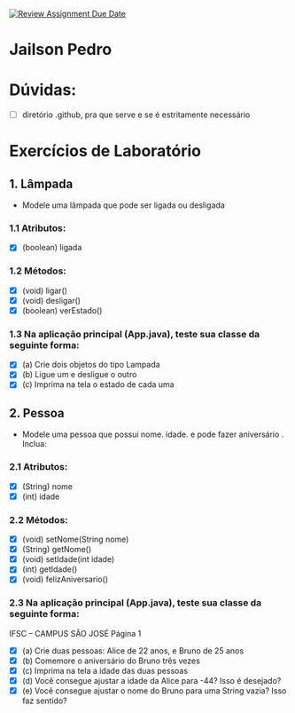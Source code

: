 [![Review Assignment Due Date](https://classroom.github.com/assets/deadline-readme-button-22041afd0340ce965d47ae6ef1cefeee28c7c493a6346c4f15d667ab976d596c.svg)](https://classroom.github.com/a/L04k_9nU)
# Jailson Pedro 
# Dúvidas:
-[ ] diretório .github, pra que serve e se é estritamente necessário

# Exercícios de Laboratório
## 1. Lâmpada
- Modele uma lâmpada que pode ser ligada ou desligada
### 1.1 Atributos:
-[x] (boolean) ligada
### 1.2 Métodos:
-[x] (void) ligar()
-[x] (void) desligar()
-[x] (boolean) verEstado()

### 1.3 Na aplicação principal (App.java), teste sua classe da seguinte forma:

-[x] (a) Crie dois objetos do tipo Lampada
-[x] (b) Ligue um e desligue o outro
-[x] (c) Imprima na tela o estado de cada uma

## 2. Pessoa
- Modele uma pessoa que possui nome. idade. e pode fazer aniversário . Inclua:
### 2.1 Atributos:
-[x] (String) nome
-[x] (int) idade
### 2.2 Métodos:
-[x] (void) setNome(String nome)
-[x] (String) getNome()
-[x] (void) setIdade(int idade)
-[x] (int) getIdade()
-[x] (void) felizAniversario()

### 2.3 Na aplicação principal (App.java), teste sua classe da seguinte forma:
IFSC – CAMPUS SÃO JOSÉ Página 1
-[x] (a) Crie duas pessoas: Alice de 22 anos, e Bruno de 25 anos
-[x] (b) Comemore o aniversário do Bruno três vezes
-[x] (c) Imprima na tela a idade das duas pessoas
-[x] (d) Você consegue ajustar a idade da Alice para -44? Isso é desejado?
-[x] (e) Você consegue ajustar o nome do Bruno para uma String vazia? Isso faz sentido?
